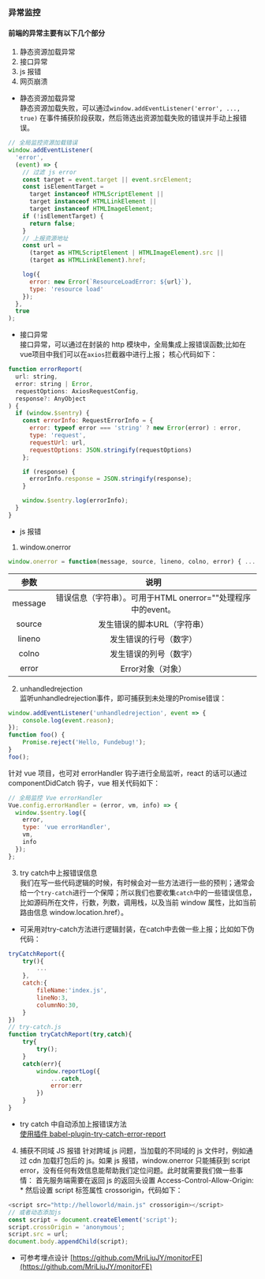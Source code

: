 ### 异常监控

#### 前端的异常主要有以下几个部分
 1. 静态资源加载异常
 2. 接口异常
 3. js 报错
 4. 网页崩溃

- 静态资源加载异常<br/>
静态资源加载失败，可以通过`window.addEventListener('error', ..., true)` 在事件捕获阶段获取，然后筛选出资源加载失败的错误并手动上报错误。
```js
// 全局监控资源加载错误
window.addEventListener(
  'error',
  (event) => {
    // 过滤 js error
    const target = event.target || event.srcElement;
    const isElementTarget =
      target instanceof HTMLScriptElement ||
      target instanceof HTMLLinkElement ||
      target instanceof HTMLImageElement;
    if (!isElementTarget) {
      return false;
    }
    // 上报资源地址
    const url =
      (target as HTMLScriptElement | HTMLImageElement).src ||
      (target as HTMLLinkElement).href;

    log({
      error: new Error(`ResourceLoadError: ${url}`),
      type: 'resource load'
    });
  },
  true
);
```
- 接口异常<br/>
接口异常，可以通过在封装的 http 模块中，全局集成上报错误函数;比如在vue项目中我们可以在`axios`拦截器中进行上报；
核心代码如下：
```js
function errorReport(
  url: string,
  error: string | Error,
  requestOptions: AxiosRequestConfig,
  response?: AnyObject
) {
  if (window.$sentry) {
    const errorInfo: RequestErrorInfo = {
      error: typeof error === 'string' ? new Error(error) : error,
      type: 'request',
      requestUrl: url,
      requestOptions: JSON.stringify(requestOptions)
    };

    if (response) {
      errorInfo.response = JSON.stringify(response);
    }

    window.$sentry.log(errorInfo);
  }
}
```
- js 报错
1. window.onerror
```js
window.onerror = function(message, source, lineno, colno, error) { ... }
```
| 参数 | 说明 | 
| :----:| :----: | 
| message | 错误信息（字符串）。可用于HTML onerror=""处理程序中的event。 | 
| source | 发生错误的脚本URL（字符串） |
| lineno | 发生错误的行号（数字）|
| colno | 发生错误的列号（数字）|
| error | Error对象（对象） |

2. unhandledrejection<br/>
监听unhandledrejection事件，即可捕获到未处理的Promise错误：
```js
window.addEventListener('unhandledrejection', event => {
    console.log(event.reason); 
});
function foo() {
    Promise.reject('Hello, Fundebug!');
}
foo();
```
针对 vue 项目，也可对 errorHandler 钩子进行全局监听，react 的话可以通过 componentDidCatch 钩子，vue 相关代码如下：
```js
// 全局监控 Vue errorHandler
Vue.config.errorHandler = (error, vm, info) => {
  window.$sentry.log({
    error,
    type: 'vue errorHandler',
    vm,
    info
  });
};
```
3. try catch中上报错误信息<br/>
我们在写一些代码逻辑的时候，有时候会对一些方法进行一些的预判；通常会给一个`try-catch`进行一个保障；所以我们也要收集`catch`中的一些错误信息，比如源码所在文件，行数，列数，调用栈，以及当前 window 属性，比如当前路由信息 window.location.href）。
- 可采用对try-catch方法进行逻辑封装，在catch中去做一些上报；比如如下伪代码：
```js
tryCatchReport({
    try(){
        ...
    },
    catch:{
        fileName:'index.js',
        lineNo:3,
        columnNo:30,
    }
})
// try-catch.js
function tryCatchReport(try,catch){
    try{
        try();
    }
    catch(err){
        window.reportLog({
            ...catch,
            error:err
        })
    }
}
```
- try catch 中自动添加上报错误方法<br/>
[使用插件 babel-plugin-try-catch-error-report](https://github.com/mcuking/babel-plugin-try-catch-error-report)

4. 捕获不同域 JS 报错
针对跨域 js 问题，当加载的不同域的 js 文件时，例如通过 cdn 加载打包后的 js。如果 js 报错，window.onerror 只能捕获到 script error，没有任何有效信息能帮助我们定位问题。此时就需要我们做一些事情： 首先服务端需要在返回 js 的返回头设置 Access-Control-Allow-Origin: * 然后设置 script 标签属性 crossorigin，代码如下：
```js
<script src="http://helloworld/main.js" crossorigin></script>
// 或者动态添加js
const script = document.createElement('script');
script.crossOrigin = 'anonymous';
script.src = url;
document.body.appendChild(script);
```
- 可参考埋点设计
[https://github.com/MriLiuJY/monitorFE](https://github.com/MriLiuJY/monitorFE)


